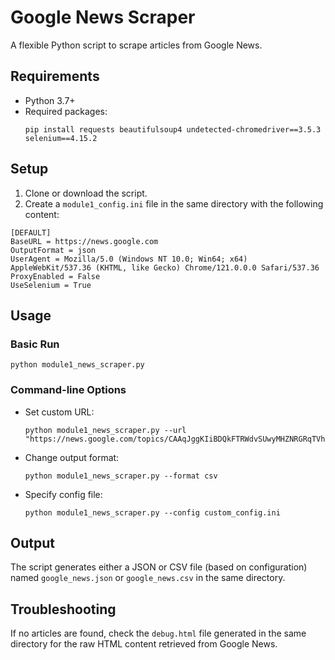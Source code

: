 # Google News Scraper

A flexible Python script to scrape articles from Google News.

## Requirements

- Python 3.7+
- Required packages: 
  ```
  pip install requests beautifulsoup4 undetected-chromedriver==3.5.3 selenium==4.15.2
  ```

## Setup

1. Clone or download the script.
2. Create a `module1_config.ini` file in the same directory with the following content:

```
[DEFAULT]
BaseURL = https://news.google.com
OutputFormat = json
UserAgent = Mozilla/5.0 (Windows NT 10.0; Win64; x64) AppleWebKit/537.36 (KHTML, like Gecko) Chrome/121.0.0.0 Safari/537.36
ProxyEnabled = False
UseSelenium = True
```

## Usage

### Basic Run
```
python module1_news_scraper.py
```

### Command-line Options
- Set custom URL: 
  ```
  python module1_news_scraper.py --url "https://news.google.com/topics/CAAqJggKIiBDQkFTRWdvSUwyMHZNRGRqTVhZU0FtVnVHZ0pWVXlnQVAB"
  ```
- Change output format: 
  ```
  python module1_news_scraper.py --format csv
  ```
- Specify config file: 
  ```
  python module1_news_scraper.py --config custom_config.ini
  ```

## Output

The script generates either a JSON or CSV file (based on configuration) named `google_news.json` or `google_news.csv` in the same directory.

## Troubleshooting

If no articles are found, check the `debug.html` file generated in the same directory for the raw HTML content retrieved from Google News.